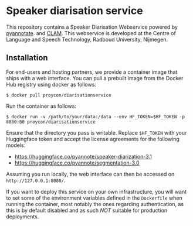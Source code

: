 # Speaker diarisation service

This repository contains a Speaker Diarisation Webservice powered by [pyannotate](https://github.com/pyannote/pyannote-audio).
and [CLAM](https://proycon.github.io/clam/). This webservice is developed at the Centre of Language and Speech Technology, Radboud University, Nijmegen.

## Installation

For end-users and hosting partners, we provide a container image that ships with a web interface. 
You can pull a prebuilt image from the Docker Hub registry using docker as follows:

```
$ docker pull proycon/diarisationservice
```

Run the container as follows:

```
$ docker run -v /path/to/your/data:/data --env HF_TOKEN=$HF_TOKEN -p 8080:80 proycon/diarisationservice
```

Ensure that the directory you pass is writable. Replace `$HF_TOKEN` with your Huggingface token and accept the license agreements for the following models:
* <https://huggingface.co/pyannote/speaker-diarization-3.1>
* <https://huggingface.co/pyannote/segmentation-3.0>

Assuming you run locally, the web interface can then be accessed on ``http://127.0.0.1:8080/``.

If you want to deploy this service on your own infrastructure, you will want to set some of the environment variables
defined in the `Dockerfile` when running the container, most notably the ones regarding authentication, as this is by
default disabled and as such *NOT* suitable for production deployments.

